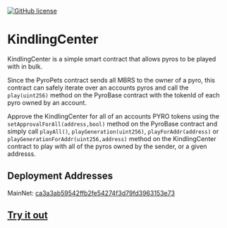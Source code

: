 [![GitHub license](https://img.shields.io/github/license/PyroPets/KindlingCenter)](https://github.com/PyroPets/KindlingCenter/blob/main/LICENSE.md)

# KindlingCenter

KindlingCenter is a simple smart contract that allows pyros to be played with in bulk.

Since the PyroPets contract sends all MBRS to the owner of a pyro, this contract can safely iterate over an accounts pyros and call the `play(uint256)` method on the PyroBase contract with the tokenId of each pyro owned by an account.

Approve the KindlingCenter for all of an accounts PYRO tokens using the `setApprovalForAll(address,bool)` method on the PyroBase contract and simply call `playAll()`, `playGeneration(uint256)`, `playForAddr(address)` or `playGenerationForAddr(uint256,address)` method on the KindlingCenter contract to play with all of the pyros owned by the sender, or a given addresss.

## Deployment Addresses

MainNet: [ca3a3ab59542ffb2fe54274f3d79fd3963153e73](https://explorer.metrixcoin.com/contract/ca3a3ab59542ffb2fe54274f3d79fd3963153e73)

## [Try it out](https://pyropets.github.io/KindlingCenter/)
